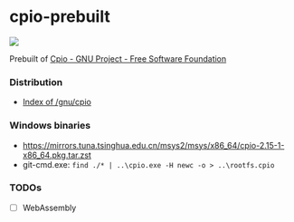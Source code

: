 cpio-prebuilt
=============
![](https://github.com/dirkarnez/cpio-prebuilt/actions/workflows/build.yml/badge.svg)

Prebuilt of [Cpio - GNU Project - Free Software Foundation](https://www.gnu.org/software/cpio/)

### Distribution
- [Index of /gnu/cpio](https://ftp.gnu.org/gnu/cpio/?C=M;O=D)

### Windows binaries
- https://mirrors.tuna.tsinghua.edu.cn/msys2/msys/x86_64/cpio-2.15-1-x86_64.pkg.tar.zst
- git-cmd.exe: `find ./* | ..\cpio.exe -H newc -o > ..\rootfs.cpio`


### TODOs
- [ ] WebAssembly
